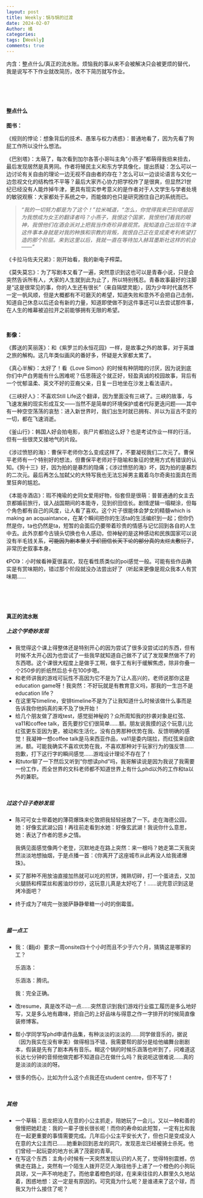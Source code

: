 ```yaml
---
layout: post
title: Weekly：锅与锅的过渡
date: 2024-02-07
Author: 橘
categories: 
tags: [Weekly]
comments: true
---
```


内含：整点什么/真正的流水账。烦恼我的事从来不会被解决只会被更烦的替代，我是说写不下作业就改简历，改不下简历就写作业。

<!-- more -->


<br><br><br>



#### 整点什么

**图书：**

《规则的悖论：想象背后的技术、愚笨与权力诱惑》：普通地看了，因为先看了狗屁工作所以没什么想法。

《巴别塔》：太萌了，每次看到加尔各答小哥叫主角“小燕子”都萌得我扭来扭去，最后发现居然是真男同。作者将殖民主义和东方学具像化，提出质疑：怎么可以一边讨论有关自由的理论一边无视不自由者的存在？怎么可以一边谈论语言与文化一边忽视文化的结构性不平等？最后大家齐心协力把学校炸了是很爽，但显然21世纪已经没有人能炸掉牛津，更具有现实参考意义的是作者对于人文学生与学者处境的敏锐观察：大家都处于系统之中，而能做的也只是研究困住自己的系统而已。

> *“我的一切努力都是为了这个！”拉米喊道，“怎么，你觉得我来巴别塔是因为我想成为女王的翻译者吗？小燕子，我恨这个国家，我恨他们看我的眼神，我恨他们在酒会派对上把我当作奇珍异兽观赏。我知道自己出现在牛津这件事本身就是对我的种族和宗教的背叛，我恨自己正在变成麦考利希望打造的那个阶层。来到这里以后，我就一直在等待加入赫耳墨斯社这样的机会——”*

《卡拉马佐夫兄弟》：刚开始看，我的新电子榨菜。

《莫失莫忘》：为了写剧本又看了一遍，突然意识到这也可以是青春小说，只是会突然告诉所有人，大家的人生就到此为止了，所以特别残忍。青春故事最好的注脚是“这是很常见的事，你的人生还有很长”（来自隔壁灵能），因为少年时代虽然不一定一帆风顺，但是大概都有不可磨灭的希望，知道失败和意外不会把自己击倒，知道自己休息以后还会有新的力量，知道即使做不到这件事还可以去尝试那件事，在人生的帷幕被迫拉开之前能够拥有无限的希望。

<br/>

**影像：**

《葬送的芙丽莲》：和《紫罗兰的永恒花园》一样，是故事之外的故事，对于英雄之旅的解构。这几年类似画风的番好多，怀疑是大家都太累了。

《真心半解》：太好了！看《Love Simon》的时候有种阴暗的讨厌，因为说到底你们中产白男能有什么困难呢？伍思薇这个就正好，轻盈真诚的校园故事，背后有一个忧郁温柔、英文不好的亚裔父亲，日复一日地坐在沙发上看法语片。

《三峡好人》：不喜欢Still Life这个翻译，因为里面没有三峡了。三峡的故事，与飞速发展的现实形成互文——当然不是简单的环境保护或者代际更迭问题——其中有一种空空荡荡的哀愁：进入新世界时，我们出生时就已拥有、并以为亘古不变的一切，都在飞速消逝。

《釜山行》：韩国人好会拍电影，丧尸片都拍这么好？也是考试作业一样的行活，但有一些很灵又接地气的片段。

《涉过愤怒的海》：曹保平老师你怎么变成这样了，不要凝视我们二次元了。曹保平老师有一个特别好的想法，但曹保平老师对于隐喻和象征的使用方式有错误的认知。《狗十三》好，因为拍的是暴烈的隐痛；《涉过愤怒的海》坏，因为拍的是暴烈的二次元。最后再怎么加弑父的大特写我也无法忘掉男主戴着乌尔奇奥拉面具在雨里狂奔的尴尬。

《本能寺酒店》：瑕不掩瑜的史同女爱用好物，俗套但是很萌：普普通通的女主去京都婚前旅行，误入战国期间的本能寺，见到织田信长。剧情逻辑一塌糊涂，但每个角色都有自己的风度，让人看了喜欢。这个片子很能体会梦女的精髓which is making an acquaintance，在某个瞬间把你的生活ta的生活编织到一起；但你仍然是你，ta也仍然是ta，短暂的会面后仍要带着珍贵的情感与记忆回到各自的人生中去。此外京都今古镜头切换也令人感动，但神秘的是这种感动和民族国家可以说没有半毛钱关系，~~可能因为剧本里关于织田信长天下论的部分真的太烂太敷衍了~~，非常历史叙事本身。

《POI》：小时候看神夏很喜欢，现在看性质类似的poi感觉一般。可能有些作品确实是有赏味期的，错过那个阶段就没办法尝出好了（听起来更像是观众我本人有赏味期……

<br/>

<br/>

<br/>





#### 真正的流水账

##### 上这个学奇妙发现

- 我觉得这个课上得整体还是特别开心的因为尝试了很多没尝试过的东西，但有时候不太开心因为也尝试了一些我早就知道自己做不了试了发现果然做不了的东西嗯。这个课很大程度上是做手工啊，做手工有利于缓解焦虑，除非你叠一个250步的折纸然后总卡在100步嗯。
- 和老师讲我的游戏可玩性不高因为它不是为了让人高兴的，老师说那你这是education game呀！我突然：不好玩就是有教育意义吗，那我的一生岂不是education life？
- 在这里写timeline，安排timeline不是为了让我知道什么时候该做什么事而是告诉我你他妈真的来不及了快开始！
- 给几个朋友做了游戏test，感觉挺神秘的？众所周知我的抄袭对象是红弦、va11和coffee talk，首先要抄它们很简单……额。朋友说我摸的这个玩意儿比红弦更东亚因为更，被动和生活化，没有白男那种优势在我、反馈明确的感觉！我凝神一想coffee talk是马来西亚作品，va11是委内瑞拉，而红弦来自欧洲，额。可能我确实不喜欢优势在我，不喜欢那种对于玩家行为的强反馈……抱歉，打下这行字的瞬间感觉……游戏设计理论不存在了！
- 和tutor聊了一下然后又听到“你想读phd”吗，我哥解读说是因为我说了我需要一份工作，而全世界的文科老师都不知道世界上有什么phd以外的工作和ta以外的兼职。

<br/>

##### 过这个日子奇妙发现

- 陈可可女士带着她的薄荷爆珠来伦敦把我轻轻拯救了一下。走在海德公园，她：好像玄武湖公园！再往前走看到水她：好像玄武湖！我说你什么意思，她：表达了作者的思乡之情。

  我俩见面感觉像两个老登，沉默地走在路上突然：来一根吗？她走第二天我突然淡淡地想抽烟，于是点播一首：《你离开了这座城市从此再没人给我递爆珠》。

- 买了那种不用放油直接加热就可以吃的煎饼，摊熟切碎，打一个蛋进去，又加火腿肠和榨菜丝和酱油炒炒炒，这玩意儿真是太好吃了！……说完意识到这是烤冷面吧？

- 终于成为了啃完一张披萨静静晕糖一小时的倒霉蛋。

  <br/>

##### 揾一点工

- 我：（翻jd）要求一周onsite四十个小时而且不少于六个月，猜猜这是哪家的工？

  乐涵洛：

  乐涵洛：腾讯。

  我：完全正确。

- 改resume，真是改不动一点……突然意识到我们游戏行业揾工履历是多么地好写，又是多么地有趣味，把自己的上好品味与得意之作一字排开的时候简直像装修博客。

- 帮小学同学写phd申请作品集，有种淡淡的淡淡的……同学做音乐的，据说（因为我实在没有审美）做得相当不错，我需要帮的部分是给他编舞台剧剧本，假装是先有了剧本再有音乐。糊这个锅的时候乐涵落也听到了，问难道这长达七分钟的音频他做完都不知道自己在做什么吗？我说呃这很难说……真的是淡淡的淡淡的呀。

- 很多的伤心，比如为什么这个点我还在student centre，但不写了！

<br/>

##### 其他

- 一个草稿：恶龙把没人在意的小公主抓走，陪她玩了一会儿，又以一种和善的傲慢把她赶走：我的一辈子很长很长呢！而你的寿命如此短暂，一定有比和我在一起更重要的事情需要完成。几年后小公主平安长大了，但也只是变成没人在意的大公主而已……她重新回到恶龙的洞穴，发现恶龙已经被骑士杀死。他们曾经一起玩耍的地方长满了茂密的青草。
- 在写这个东西：主角小时候有一天突然发现认识的人死了，觉得特别震撼，仿佛走在路上，突然有一个陌生人拨开茫茫人海往他手上递了一个橙色的小狗玩具球，又一声不响地走了。而他拿着橙色的球，在来来往往的人群里久久地站着，困惑地想：这一定是有原因的。可究竟为什么呢？是谁递来了这个球，而我又为什么接住了呢？







